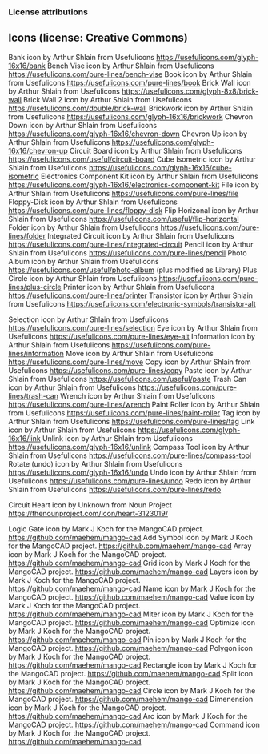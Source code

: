 ### License attributions


## Icons (license: Creative Commons)

Bank               icon by Arthur Shlain from Usefulicons  https://usefulicons.com/glyph-16x16/bank
Bench Vise         icon by Arthur Shlain from Usefulicons  https://usefulicons.com/pure-lines/bench-vise
Book               icon by Arthur Shlain from Usefulicons  https://usefulicons.com/pure-lines/book
Brick Wall         icon by Arthur Shlain from Usefulicons  https://usefulicons.com/glyph-8x8/brick-wall
Brick Wall 2       icon by Arthur Shlain from Usefulicons  https://usefulicons.com/double/brick-wall
Brickwork          icon by Arthur Shlain from Usefulicons  https://usefulicons.com/glyph-16x16/brickwork
Chevron Down       icon by Arthur Shlain from Usefulicons  https://usefulicons.com/glyph-16x16/chevron-down
Chevron Up         icon by Arthur Shlain from Usefulicons  https://usefulicons.com/glyph-16x16/chevron-up
Circuit Board      icon by Arthur Shlain from Usefulicons  https://usefulicons.com/useful/circuit-board
Cube Isometric     icon by Arthur Shlain from Usefulicons  https://usefulicons.com/glyph-16x16/cube-isometric
Electronics Component Kit 
                   icon by Arthur Shlain from Usefulicons  https://usefulicons.com/glyph-16x16/electronics-component-kit
File               icon by Arthur Shlain from Usefulicons  https://usefulicons.com/pure-lines/file
Floppy-Disk        icon by Arthur Shlain from Usefulicons  https://usefulicons.com/pure-lines/floppy-disk
Flip Horizonal     icon by Arthur Shlain from Usefulicons  https://usefulicons.com/useful/flip-horizontal
Folder             icon by Arthur Shlain from Usefulicons  https://usefulicons.com/pure-lines/folder
Integrated Circuit icon by Arthur Shlain from Usefulicons  https://usefulicons.com/pure-lines/integrated-circuit
Pencil             icon by Arthur Shlain from Usefulicons  https://usefulicons.com/pure-lines/pencil
Photo Album        icon by Arthur Shlain from Usefulicons  https://usefulicons.com/useful/photo-album (plus modified as Library)
Plus Circle        icon by Arthur Shlain from Usefulicons  https://usefulicons.com/pure-lines/plus-circle
Printer            icon by Arthur Shlain from Usefulicons  https://usefulicons.com/pure-lines/printer
Transistor         icon by Arthur Shlain from Usefulicons  https://usefulicons.com/electronic-symbols/transistor-alt

Selection          icon by Arthur Shlain from Usefulicons  https://usefulicons.com/pure-lines/selection
Eye                icon by Arthur Shlain from Usefulicons  https://usefulicons.com/pure-lines/eye-alt
Information        icon by Arthur Shlain from Usefulicons  https://usefulicons.com/pure-lines/information
Move               icon by Arthur Shlain from Usefulicons  https://usefulicons.com/pure-lines/move
Copy               icon by Arthur Shlain from Usefulicons  https://usefulicons.com/pure-lines/copy
Paste              icon by Arthur Shlain from Usefulicons  https://usefulicons.com/useful/paste
Trash Can          icon by Arthur Shlain from Usefulicons  https://usefulicons.com/pure-lines/trash-can
Wrench             icon by Arthur Shlain from Usefulicons  https://usefulicons.com/pure-lines/wrench
Paint Roller       icon by Arthur Shlain from Usefulicons  https://usefulicons.com/pure-lines/paint-roller
Tag                icon by Arthur Shlain from Usefulicons  https://usefulicons.com/pure-lines/tag
Link               icon by Arthur Shlain from Usefulicons  https://usefulicons.com/glyph-16x16/link
Unlink             icon by Arthur Shlain from Usefulicons  https://usefulicons.com/glyph-16x16/unlink
Compass Tool       icon by Arthur Shlain from Usefulicons  https://usefulicons.com/pure-lines/compass-tool
Rotate (undo)      icon by Arthur Shlain from Usefulicons  https://usefulicons.com/glyph-16x16/undo
Undo               icon by Arthur Shlain from Usefulicons  https://usefulicons.com/pure-lines/undo
Redo               icon by Arthur Shlain from Usefulicons  https://usefulicons.com/pure-lines/redo

Circuit Heart       icon by Unknown from Noun Project   https://thenounproject.com/icon/heart-3123019/

Logic Gate          icon by Mark J Koch for the MangoCAD project. https://github.com/maehem/mango-cad
Add Symbol          icon by Mark J Koch for the MangoCAD project. https://github.com/maehem/mango-cad
Array               icon by Mark J Koch for the MangoCAD project. https://github.com/maehem/mango-cad
Grid                icon by Mark J Koch for the MangoCAD project. https://github.com/maehem/mango-cad
Layers              icon by Mark J Koch for the MangoCAD project. https://github.com/maehem/mango-cad
Name                icon by Mark J Koch for the MangoCAD project. https://github.com/maehem/mango-cad
Value               icon by Mark J Koch for the MangoCAD project. https://github.com/maehem/mango-cad
Miter               icon by Mark J Koch for the MangoCAD project. https://github.com/maehem/mango-cad
Optimize            icon by Mark J Koch for the MangoCAD project. https://github.com/maehem/mango-cad
Pin                 icon by Mark J Koch for the MangoCAD project. https://github.com/maehem/mango-cad
Polygon             icon by Mark J Koch for the MangoCAD project. https://github.com/maehem/mango-cad
Rectangle           icon by Mark J Koch for the MangoCAD project. https://github.com/maehem/mango-cad
Split               icon by Mark J Koch for the MangoCAD project. https://github.com/maehem/mango-cad
Circle              icon by Mark J Koch for the MangoCAD project. https://github.com/maehem/mango-cad
Dimenension         icon by Mark J Koch for the MangoCAD project. https://github.com/maehem/mango-cad
Arc                 icon by Mark J Koch for the MangoCAD project. https://github.com/maehem/mango-cad
Command             icon by Mark J Koch for the MangoCAD project. https://github.com/maehem/mango-cad

